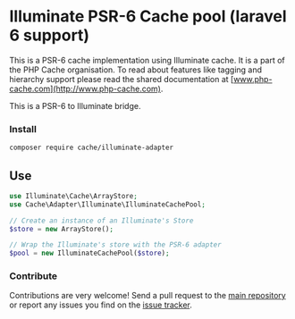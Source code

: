 # Illuminate PSR-6 Cache pool (laravel 6 support)

This is a PSR-6 cache implementation using Illuminate cache. It is a part of the PHP Cache organisation. To read about 
features like tagging and hierarchy support please read the shared documentation at [www.php-cache.com](http://www.php-cache.com). 

This is a PSR-6 to Illuminate bridge.

### Install

```bash
composer require cache/illuminate-adapter
```

## Use

```php
use Illuminate\Cache\ArrayStore;
use Cache\Adapter\Illuminate\IlluminateCachePool;

// Create an instance of an Illuminate's Store
$store = new ArrayStore();

// Wrap the Illuminate's store with the PSR-6 adapter
$pool = new IlluminateCachePool($store);
```


### Contribute

Contributions are very welcome! Send a pull request to the [main repository](https://github.com/php-cache/cache) or 
report any issues you find on the [issue tracker](http://issues.php-cache.com).
